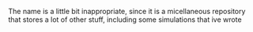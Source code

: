 The name is a little bit inappropriate, since it is a micellaneous repository that stores a lot of other stuff, including some simulations that ive wrote
